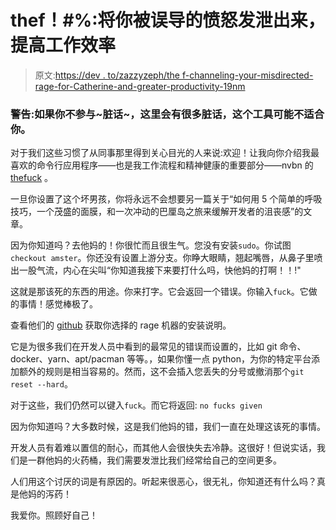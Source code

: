# thef！#%:将你被误导的愤怒发泄出来，提高工作效率

> 原文:[https://dev . to/zazzyzeph/the f-channeling-your-misdirected-rage-for-Catherine-and-greater-productivity-19nm](https://dev.to/zazzyzeph/thef-channeling-your-misdirected-rage-for-catharsis-and-greater-productivity-19nm)

### [](#warning-if-you-dont-partake-in-the-swear-words-there-will-be-a-lot-of-them-here-and-this-tool-probably-isnt-for-you)警告:如果你不参与~脏话~，这里会有很多脏话，这个工具可能不适合你。

对于我们这些习惯了从同事那里得到关心目光的人来说:欢迎！让我向你介绍我最喜欢的命令行应用程序——也是我工作流程和精神健康的重要部分——nvbn 的 [thefuck](https://github.com/nvbn/thefuck) 。

一旦你设置了这个坏男孩，你将永远不会想要另一篇关于“如何用 5 个简单的呼吸技巧，一个茂盛的面膜，和一次冲动的巴厘岛之旅来缓解开发者的沮丧感”的文章。

因为你知道吗？去他妈的！你很忙而且很生气。您没有安装`sudo`。你试图`checkout amster`。你还没有设置上游分支。你睁大眼睛，翘起嘴唇，从鼻子里喷出一股气流，内心在尖叫“你知道我接下来要打什么吗，快他妈的打啊！！!"

这就是那该死的东西的用途。你来打字。它会返回一个错误。你输入`fuck`。它做的事情！感觉棒极了。

查看他们的 [github](https://github.com/nvbn/thefuck) 获取你选择的 rage 机器的安装说明。

它是为很多我们在开发人员中看到的最常见的错误而设置的，比如 git 命令、docker、yarn、apt/pacman 等等。，如果你懂一点 python，为你的特定平台添加额外的规则是相当容易的。然而，这不会插入您丢失的分号或撤消那个`git reset --hard`。

对于这些，我们仍然可以键入`fuck`。而它将返回:
`no fucks given`

因为你知道吗？大多数时候，这是我们他妈的错，我们一直在处理这该死的事情。

开发人员有着难以置信的耐心，而其他人会很快失去冷静。这很好！但说实话，我们是一群他妈的火药桶，我们需要发泄比我们经常给自己的空间更多。

人们用这个讨厌的词是有原因的。听起来很恶心，很无礼，你知道还有什么吗？真是他妈的泻药！

我爱你。照顾好自己！
